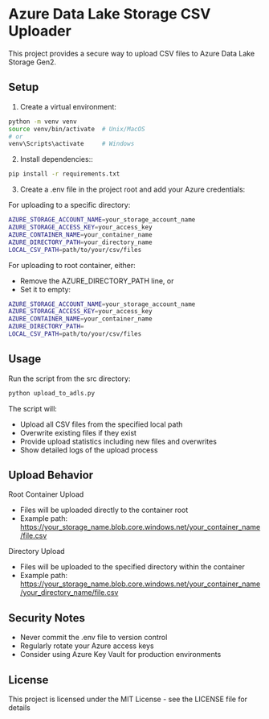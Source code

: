 # Azure Data Lake Storage CSV Uploader

This project provides a secure way to upload CSV files to Azure Data Lake Storage Gen2.

## Setup

1. Create a virtual environment:
```bash
python -m venv venv
source venv/bin/activate  # Unix/MacOS
# or
venv\Scripts\activate     # Windows
```

2. Install dependencies::
```bash
pip install -r requirements.txt
```

3. Create a .env file in the project root and add your Azure credentials:

For uploading to a specific directory:
```bash
AZURE_STORAGE_ACCOUNT_NAME=your_storage_account_name
AZURE_STORAGE_ACCESS_KEY=your_access_key
AZURE_CONTAINER_NAME=your_container_name
AZURE_DIRECTORY_PATH=your_directory_name
LOCAL_CSV_PATH=path/to/your/csv/files
```

For uploading to root container, either:
- Remove the AZURE_DIRECTORY_PATH line, or
- Set it to empty:

```bash
AZURE_STORAGE_ACCOUNT_NAME=your_storage_account_name
AZURE_STORAGE_ACCESS_KEY=your_access_key
AZURE_CONTAINER_NAME=your_container_name
AZURE_DIRECTORY_PATH=
LOCAL_CSV_PATH=path/to/your/csv/files
```

## Usage

Run the script from the src directory:
```bash
python upload_to_adls.py
```

The script will:

- Upload all CSV files from the specified local path
- Overwrite existing files if they exist
- Provide upload statistics including new files and overwrites
- Show detailed logs of the upload process

## Upload Behavior

Root Container Upload

- Files will be uploaded directly to the container root
- Example path: https://your_storage_name.blob.core.windows.net/your_container_name/file.csv

Directory Upload

- Files will be uploaded to the specified directory within the container
- Example path: https://your_storage_name.blob.core.windows.net/your_container_name/your_directory_name/file.csv

## Security Notes

- Never commit the .env file to version control
- Regularly rotate your Azure access keys
- Consider using Azure Key Vault for production environments

## License
This project is licensed under the MIT License - see the LICENSE file for details